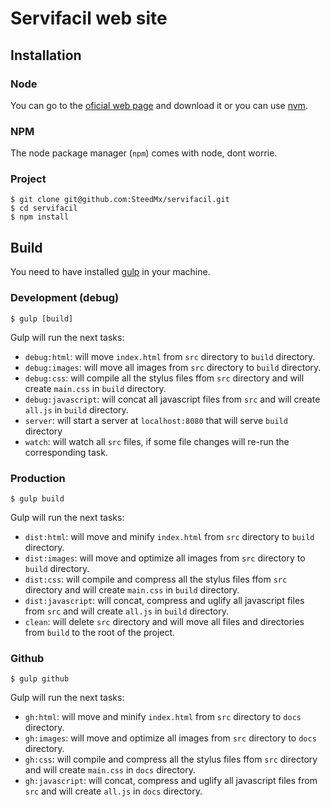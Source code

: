 # Servifacil web site

## Installation

### Node
You can go to the [oficial web page](https://nodejs.org) and download it or you can use [nvm](https://github.com/creationix/nvm).

### NPM
The node package manager (`npm`) comes with node, dont worrie.

### Project
```
$ git clone git@github.com:SteedMx/servifacil.git
$ cd servifacil
$ npm install
```

## Build
You need to have installed [gulp](http://gulpjs.com/) in your machine.

### Development (debug)
```
$ gulp [build]
```

Gulp will run the next tasks:
- `debug:html`: will move `index.html` from `src` directory to `build` directory.
- `debug:images`: will move all images from `src` directory to `build` directory.
- `debug:css`: will compile all the stylus files ffom `src` directory and will create `main.css` in `build` directory.
- `debug:javascript`: will concat all javascript files from `src` and will create `all.js` in `build` directory.
- `server`: will start a server at `localhost:8080` that will serve `build` directory
- `watch`: will watch all `src` files, if some file changes will re-run the corresponding task.

### Production
```
$ gulp build
```

Gulp will run the next tasks:
- `dist:html`: will move and minify `index.html` from `src` directory to `build` directory.
- `dist:images`: will move and optimize all images from `src` directory to `build` directory.
- `dist:css`: will compile and compress all the stylus files ffom `src` directory and will create `main.css` in `build` directory.
- `dist:javascript`: will concat, compress and uglify all javascript files from `src` and will create `all.js` in `build` directory.
- `clean`: will delete `src` directory and will move all files and directories from `build` to the root of the project.

### Github
```
$ gulp github
```

Gulp will run the next tasks:
- `gh:html`: will move and minify `index.html` from `src` directory to `docs` directory.
- `gh:images`: will move and optimize all images from `src` directory to `docs` directory.
- `gh:css`: will compile and compress all the stylus files ffom `src` directory and will create `main.css` in `docs` directory.
- `gh:javascript`: will concat, compress and uglify all javascript files from `src` and will create `all.js` in `docs` directory.


